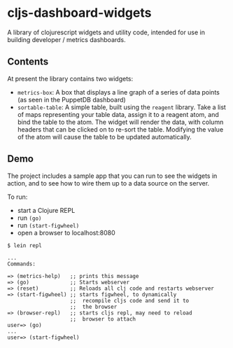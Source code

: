 # cljs-dashboard-widgets
A library of clojurescript widgets and utility code, intended for use in building developer / metrics dashboards.

## Contents

At present the library contains two widgets:

* `metrics-box`: A box that displays a line graph of a series of data points (as seen in the PuppetDB dashboard)
* `sortable-table`: A simple table, built using the `reagent` library.  Take a list of maps representing your table data, assign it to a reagent atom, and bind the table to the atom.  The widget will render the data, with column headers that can be clicked on to re-sort the table.  Modifying the value of the atom will cause the table to be updated automatically.

## Demo

The project includes a sample app that you can run to see the widgets in action, and to see how to wire them up to a data source on the server.

To run:

* start a Clojure REPL
* run `(go)`
* run `(start-figwheel)`
* open a browser to localhost:8080

```
$ lein repl

...
Commands:

=> (metrics-help)   ;; prints this message
=> (go)             ;; Starts webserver
=> (reset)          ;; Reloads all clj code and restarts webserver
=> (start-figwheel) ;; starts figwheel, to dynamically
                    ;;  recompile cljs code and send it to
                    ;;  the browser
=> (browser-repl)   ;; starts cljs repl, may need to reload
                    ;;  browser to attach
user=> (go)
...
user=> (start-figwheel)
```
